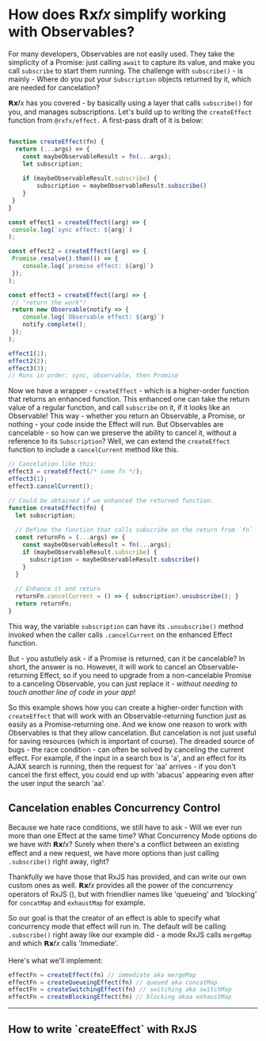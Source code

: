 # How does 𝗥𝘅𝑓𝑥 simplify working with Observables?

For many developers, Observables are not easily used. They take the simplicity of a Promise: just calling `await` to capture its value, and make you call `subscribe` to start them running. The challenge with `subscribe()` - is mainly - Where do you put your `Subscription` objects returned by it, which are needed for cancelation?&#x20;

𝗥𝘅𝑓𝑥 has you covered - by basically using a layer that calls `subscribe()` for you, and manages subscriptions. Let's build up to writing the `createEffect` function from `@rxfx/effect.` A first-pass draft of it is below:

```javascript

function createEffect(fn) {
  return (...args) => {
    const maybeObservableResult = fn(...args);
    let subscription;
    
    if (maybeObservableResult.subscribe) {
        subscription = maybeObservableResult.subscribe()
    }
 }
}

const effect1 = createEffect((arg) => {
 console.log(`sync effect: ${arg}`)
);

const effect2 = createEffect((arg) => {
 Promise.resolve().then(() => {
    console.log(`promise effect: ${arg}`)
 });
);

const effect3 = createEffect((arg) => {
 // "return the work"!
 return new Observable(notify => {
    console.log(`Observable effect: ${arg}`)
    notify.complete();
 });
);

effect1(1);
effect2(2);
effect3(3);
// Runs in order: sync, observable, then Promise
```

Now we have a wrapper - `createEffect` - which is a higher-order function that returns an enhanced function. This enhanced one can take the return value of a regular function, and call `subscribe` on it, if it looks like an Observable! This way - whether you return an Observable, a Promise, or nothing -  your code inside the Effect will run. But Observables are cancelable - so how can we preserve the ability to cancel it, without a reference to its `Subscription`? Well, we can extend the `createEffect` function to include a `cancelCurrent` method like this.

```javascript
// Cancelation like this:
effect3 = createEffect(/* some fn */);
effect3(1);
effect3.cancelCurrent();

// Could be obtained if we enhanced the returned function.
function createEffect(fn) {
  let subscription;
  
  // Define the function that calls subscribe on the return from `fn`
  const returnFn = (...args) => {
    const maybeObservableResult = fn(...args);    
    if (maybeObservableResult.subscribe) {
      subscription = maybeObservableResult.subscribe()
    }
  }
  
  // Enhance it and return
  returnFn.cancelCurrent = () => { subscription?.unsubscribe(); }
  return returnFn;
}
```

This way, the variable `subscription` can have its `.unsubscribe()` method invoked when the caller calls `.cancelCurrent` on the enhanced Effect function.

But - you astutlely ask - if a Promise is returned, can it be cancelable? In short, the answer is no. However, it will work to cancel an Observable-returning Effect, so if you need to upgrade from a non-cancelable Promise to a canceling Observable, you can just replace it - _without needing to touch another line of code in your app_!

So this example shows how you can create a higher-order function with `createEffect` that will work with an Observable-returning function just as easily as a Promise-returning one. And we know one reason to work with Observables is that they allow cancelation. But cancelation is not just useful for saving resources (which is important of course). The dreaded source of bugs - the race condition - can often be solved by canceling the current effect. For example, if the input in a search box is 'a', and an effect for its AJAX search is running, then the request for 'aa' arrives - if you don't cancel the first effect, you could end up with 'abacus' appearing even after the user input the search 'aa'.&#x20;

## Cancelation enables Concurrency Control

Because we hate race conditions, we still have to ask - Will we ever run more than one Effect at the same time? What Concurrency Mode options do we have with 𝗥𝘅𝑓𝑥? Surely when there's a conflict between an existing effect and a new request, we have more options than just calling `.subscribe()` right away, right?

Thankfully we have those that RxJS has provided, and can write our own custom ones as well. 𝗥𝘅𝑓𝑥 provides all the power of the concurrency operators of RxJS (), but with friendlier names like 'queueing' and 'blocking' for `concatMap` and `exhaustMap` for example.

So our goal is that the creator of an effect is able to specify what concurrency mode that effect will run in. The default will be calling `.subscribe()` right away like our example did - a mode RxJS calls `mergeMap` and which 𝗥𝘅𝑓𝑥 calls 'Immediate'. \
\
Here's what we'll implement:



```javascript
effectFn = createEffect(fn) // immediate aka mergeMap
effectFn = createQueueingEffect(fn) // queued aka concatMap
effectFn = createSwitchingEffect(fn) // switching aka switchMap
effectFn = createBlockingEffect(fn) // blocking akaa exhaustMap
```

***

## How to write \`createEffect\` with RxJS

